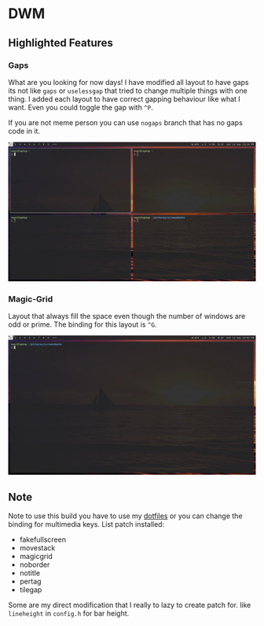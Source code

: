 # DWM
## Highlighted Features
### Gaps
What are you looking for now days! I have modified all layout to have gaps its not like `gaps` or `uselessgap` that tried to change multiple things with one thing. I added each layout to have correct gapping behaviour like what I want. Even you could toggle the gap with `^P`.

If you are not meme person you can use `nogaps` branch that has no gaps code in it.

![togglegap.gif](togglegap.gif)

### Magic-Grid
Layout that always fill the space even though the number of windows are odd or prime. The binding for this layout is `^G`.

![magicgrid.gif](magicgrid.gif)

## Note
Note to use this build you have to use my [dotfiles](https://github.com/wachd/dotfiles) or you can change the binding for multimedia keys.
List patch installed:
- fakefullscreen
- movestack
- magicgrid
- noborder
- notitle
- pertag
- tilegap

Some are my direct modification that I really to lazy to create patch for. like `lineheight` in `config.h` for bar height.
